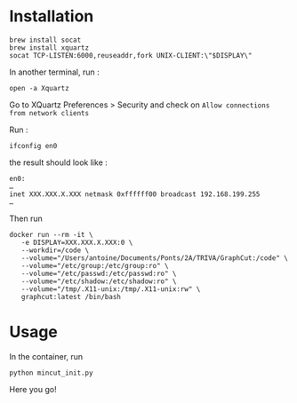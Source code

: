 # Installation
```
brew install socat
brew install xquartz
socat TCP-LISTEN:6000,reuseaddr,fork UNIX-CLIENT:\"$DISPLAY\"
```

In another terminal, run : 
```
open -a Xquartz
```

Go to XQuartz Preferences > Security and check on `Allow connections from network clients`

Run :
```
ifconfig en0
```

the result should look like : 

```
en0: 
…
inet XXX.XXX.X.XXX netmask 0xffffff00 broadcast 192.168.199.255
…
```

Then run 
```
docker run --rm -it \
   -e DISPLAY=XXX.XXX.X.XXX:0 \
   --workdir=/code \
   --volume="/Users/antoine/Documents/Ponts/2A/TRIVA/GraphCut:/code" \
   --volume="/etc/group:/etc/group:ro" \
   --volume="/etc/passwd:/etc/passwd:ro" \
   --volume="/etc/shadow:/etc/shadow:ro" \
   --volume="/tmp/.X11-unix:/tmp/.X11-unix:rw" \
   graphcut:latest /bin/bash
```

# Usage
In the container, run

```
python mincut_init.py
```

Here you go!

